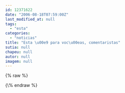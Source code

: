 ```yaml
---
id: 12371622
date: "2006-08-18T07:59:00Z"
last_modified_at: null
tags:
  - "esta"
categories:
  - "noticias"
title: "Esta \u00e9 para voc\u00eas, comentaristas"
sutia: null
chapeu: null
autor: null
imagem: null
---
```

{\% raw %}
<p> </p>
{\% endraw %}
